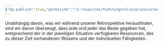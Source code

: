 ```yaml
---
{"dg-publish":true,"permalink":"/3-resources/fuehrungsrolle/prozesssteuerung/kanban/oberstes-gebiet/","created":"2024-04-10T14:32:57.948+02:00","updated":"2024-04-20T23:34:04.254+02:00"}
---
```



Unabhängig davon, was wir während unserer Retrospektive herausfinden, sind wir davon überzeugt, dass jede und jeder das Beste gegeben hat, entsprechend der in der jeweiligen Situation verfügbaren Ressourcen, des zu dieser Zeit vorhandenen Wissens und der individuellen Fähigkeiten.
